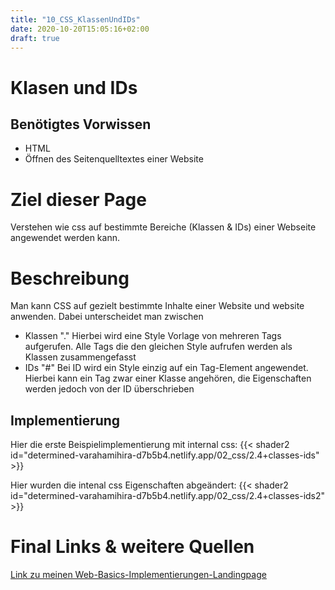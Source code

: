 ```yaml
---
title: "10_CSS_KlassenUndIDs"
date: 2020-10-20T15:05:16+02:00
draft: true
---
```


# Klasen und IDs

## Benötigtes Vorwissen
- HTML 
- Öffnen des Seitenquelltextes einer Website

# Ziel dieser Page
Verstehen wie css auf bestimmte Bereiche (Klassen & IDs) einer Webseite angewendet werden kann.

# Beschreibung
Man kann CSS auf gezielt bestimmte Inhalte einer Website und website anwenden. Dabei unterscheidet man zwischen
  - Klassen "."
    Hierbei wird eine Style Vorlage von mehreren Tags aufgerufen. Alle Tags die den gleichen Style aufrufen werden als Klassen zusammengefasst
  - IDs "#"
    Bei ID wird ein Style einzig auf ein Tag-Element angewendet. Hierbei kann ein Tag zwar einer Klasse angehören, die Eigenschaften werden jedoch von der ID überschrieben

## Implementierung
Hier die erste Beispielimplementierung mit internal css:
{{< shader2 id="determined-varahamihira-d7b5b4.netlify.app/02_css/2.4+classes-ids" >}}

Hier wurden die intenal css Eigenschaften abgeändert:
{{< shader2 id="determined-varahamihira-d7b5b4.netlify.app/02_css/2.4+classes-ids2" >}}

# Final Links & weitere Quellen

[Link zu meinen Web-Basics-Implementierungen-Landingpage](https://determined-varahamihira-d7b5b4.netlify.app/)

